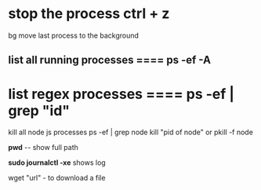 #  stop the process   ctrl + z    
bg  move last process to the background

## list all running processes     ====  ps -ef -A 
#  list regex processes  ====  ps -ef | grep "id"
  
kill all node js processes   ps -ef | grep node
kill  "pid of node" or pkill -f node
 
**pwd** -- show full path

**sudo  journalctl -xe** shows log  

wget "url"   - to download a file